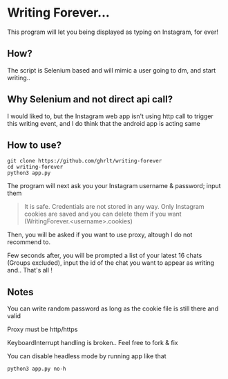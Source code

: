 # Writing Forever...

This program will let you being displayed as typing on Instagram, for ever!

## How?
The script is Selenium based and will mimic a user going to dm, and start writing..

## Why Selenium and not direct api call?
I would liked to, but the Instagram web app isn't using http call to trigger this writing event, and I do think that the android app is acting same

## How to use?

```
git clone https://github.com/ghrlt/writing-forever
cd writing-forever
python3 app.py
```
The program will next ask you your Instagram username & password; input them
> It is safe. Credentials are not stored in any way. Only Instagram cookies are saved and you can delete them if you want (WritingForever.\<username>.cookies)
 
Then, you will be asked if you want to use proxy, altough I do not recommend to.

Few seconds after, you will be prompted a list of your latest 16 chats (Groups excluded), input the id of the chat you want to appear as writing
and.. That's all !

## Notes
You can write random password as long as the cookie file is still there and valid

Proxy must be http/https

KeyboardInterrupt handling is broken.. Feel free to fork & fix

You can disable headless mode by running app like that
```
python3 app.py no-h
```
